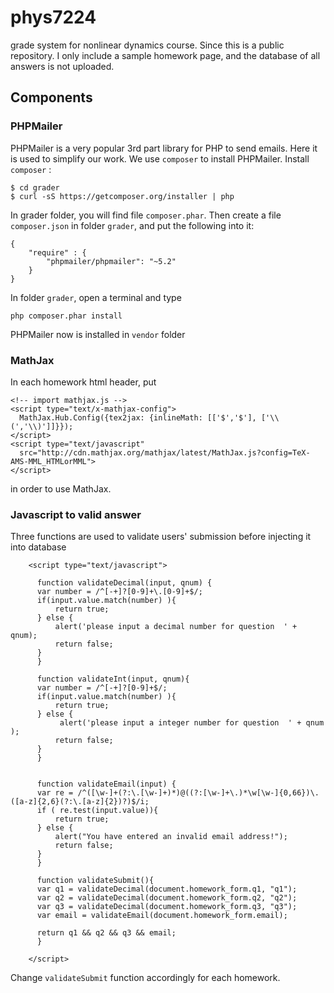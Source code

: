 # phys7224
grade system for nonlinear dynamics course. 
Since this is a public repository. I only include a 
sample homework page, and the database of all answers
is not uploaded.

## Components

### PHPMailer

PHPMailer is a very popular 3rd part library for PHP to 
send emails. Here it is used to simplify our work.
We use `composer` to install PHPMailer. Install `composer` :
```
$ cd grader
$ curl -sS https://getcomposer.org/installer | php
```
In grader folder, you will find file `composer.phar`. Then create 
a file `composer.json` in folder `grader`, and put the following
into it:
```
{
	"require" : {
		"phpmailer/phpmailer": "~5.2"
	}
}
```

In folder `grader`, open a terminal and type 
```
php composer.phar install
```
PHPMailer now is installed in `vendor` folder

### MathJax
In each homework html header, put
```
<!-- import mathjax.js -->
<script type="text/x-mathjax-config">
  MathJax.Hub.Config({tex2jax: {inlineMath: [['$','$'], ['\\(','\\)']]}});
</script>
<script type="text/javascript"
  src="http://cdn.mathjax.org/mathjax/latest/MathJax.js?config=TeX-AMS-MML_HTMLorMML">
</script>
```
in order to use MathJax.

### Javascript to valid answer
Three functions are used to validate users' submission before injecting it into database
```
    <script type="text/javascript">
      
      function validateDecimal(input, qnum) {
	  var number = /^[-+]?[0-9]+\.[0-9]+$/;
	  if(input.value.match(number) ){
	      return true;
	  } else {
	      alert('please input a decimal number for question  ' + qnum);
	      return false;
	  }
      }

      function validateInt(input, qnum){
	  var number = /^[-+]?[0-9]+$/;  
	  if(input.value.match(number) ){
	      return true;
	  } else {
	       alert('please input a integer number for question  ' + qnum );
	      return false;
	  }
      }
      
      
      function validateEmail(input) {
	  var re = /^([\w-]+(?:\.[\w-]+)*)@((?:[\w-]+\.)*\w[\w-]{0,66})\.([a-z]{2,6}(?:\.[a-z]{2})?)$/i;
	  if ( re.test(input.value)){  
	      return true;  
	  } else {
	      alert("You have entered an invalid email address!");
	      return false;
	  }
      }  
      
      function validateSubmit(){
	  var q1 = validateDecimal(document.homework_form.q1, "q1");
	  var q2 = validateDecimal(document.homework_form.q2, "q2");
	  var q3 = validateDecimal(document.homework_form.q3, "q3");
	  var email = validateEmail(document.homework_form.email);

	  return q1 && q2 && q3 && email;
      }

    </script>
```
Change `validateSubmit` function accordingly for each homework.

